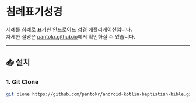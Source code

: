 # 침례표기성경

세례를 침례로 표기한 안드로이드 성경 애플리케이션입니다.  
자세한 설명은 [pantokr.github.io](https://pantokr.github.io/2024/11/27/android-kotlin-baptistian-bible.html)에서 확인하실 수 있습니다.

---

## 📥 설치

### 1. Git Clone  
```bash
git clone https://github.com/pantokr/android-kotlin-baptistian-bible.git
```